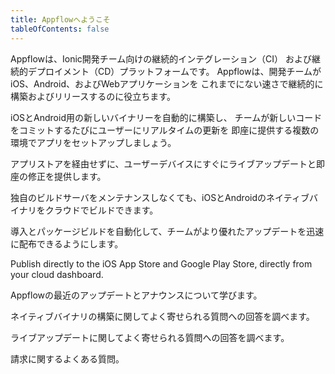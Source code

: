 ```yaml
---
title: Appflowへようこそ
tableOfContents: false
---
```


Appflowは、Ionic開発チーム向けの継続的インテグレーション（CI）
および継続的デプロイメント（CD）プラットフォームです。
Appflowは、開発チームがiOS、Android、およびWebアプリケーションを
これまでにない速さで継続的に構築およびリリースするのに役立ちます。

<docs-cards class="static-width">
  <docs-card header="Quickstart" href="/docs/appflow/quickstart/connect" img="/docs/assets/icons/guide-quickstart.png">
    <p>iOSとAndroid用の新しいバイナリーを自動的に構築し、
    チームが新しいコードをコミットするたびにユーザーにリアルタイムの更新を
    即座に提供する複数の環境でアプリをセットアップしましょう。</p>
  </docs-card>

  <docs-card header="Deploy" href="/docs/appflow/deploy/intro" icon="/docs/assets/icons/guide-deploy-icon.png">
    <p>アプリストアを経由せずに、ユーザーデバイスにすぐにライブアップデートと即座の修正を提供します。</p>
  </docs-card>

  <docs-card header="Package" href="/docs/appflow/package/intro" icon="/docs/assets/icons/guide-package-icon.png">
    <p>独自のビルドサーバをメンテナンスしなくても、iOSとAndroidのネイティブバイナリをクラウドでビルドできます。</p>
  </docs-card>

  <docs-card header="Automate" href="/docs/appflow/automation/intro" icon="/docs/assets/icons/guide-automate-icon.png">
    <p>導入とパッケージビルドを自動化して、チームがより優れたアップデートを迅速に配布できるようにします。</p>
  </docs-card>

   <docs-card header="Deploy to App Stores" href="/docs/appflow/destinations/intro" icon="/docs/assets/icons/guide-quickstart-icon.png">
    <p>Publish directly to the iOS App Store and Google Play Store, directly from your cloud dashboard.</p>
  </docs-card>

  <docs-card header="News & Updates" href="https://ionic.zendesk.com/hc/en-us/categories/360000410554-Announcements" icon="/docs/assets/icons/guide-news-icon.png">
    <p>Appflowの最近のアップデートとアナウンスについて学びます。</p>
  </docs-card>

  <docs-card header="Package FAQ" href="https://ionic.zendesk.com/hc/en-us/categories/360000410494-Package" icon="/docs/assets/icons/guide-faq-icon.png">
    <p>ネイティブバイナリの構築に関してよく寄せられる質問への回答を調べます。</p>
  </docs-card>

  <docs-card header="Deploy FAQ" href="https://ionic.zendesk.com/hc/en-us/categories/360000409113-Deploy" icon="/docs/assets/icons/guide-faq-icon.png">
    <p>ライブアップデートに関してよく寄せられる質問への回答を調べます。</p>
  </docs-card>

  <docs-card header="Billing FAQ" href="https://ionic.zendesk.com/hc/en-us/categories/360000410574-Billing-Support" icon="/docs/assets/icons/guide-faq-icon.png">
    <p>請求に関するよくある質問。</p>
  </docs-card>
</docs-cards>
